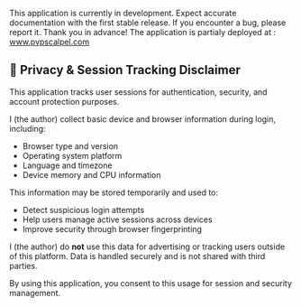 This application is currently in development. Expect accurate documentation with the first stable release. If you encounter a bug, 
please report it. Thank you in advance!
The application is partialy deployed at : www.pvpscalpel.com

## 🔐 Privacy & Session Tracking Disclaimer

This application tracks user sessions for authentication, security, and account protection purposes.

I (the author) collect basic device and browser information during login, including:
- Browser type and version
- Operating system platform
- Language and timezone
- Device memory and CPU information

This information may be stored temporarily and used to:
- Detect suspicious login attempts
- Help users manage active sessions across devices
- Improve security through browser fingerprinting

I (the author) do **not** use this data for advertising or tracking users outside of this platform. Data is handled securely and is not shared with third parties.

By using this application, you consent to this usage for session and security management.